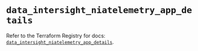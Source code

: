 # `data_intersight_niatelemetry_app_details`

Refer to the Terraform Registry for docs: [`data_intersight_niatelemetry_app_details`](https://registry.terraform.io/providers/ciscodevnet/intersight/1.0.71/docs/data-sources/niatelemetry_app_details).

